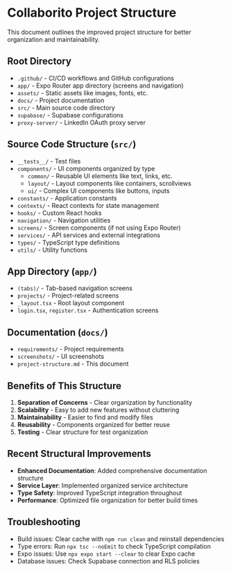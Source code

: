# Collaborito Project Structure

This document outlines the improved project structure for better organization and maintainability.

## Root Directory
- `.github/` - CI/CD workflows and GitHub configurations
- `app/` - Expo Router app directory (screens and navigation)
- `assets/` - Static assets like images, fonts, etc.
- `docs/` - Project documentation
- `src/` - Main source code directory
- `supabase/` - Supabase configurations
- `proxy-server/` - LinkedIn OAuth proxy server

## Source Code Structure (`src/`)
- `__tests__/` - Test files
- `components/` - UI components organized by type
  - `common/` - Reusable UI elements like text, links, etc.
  - `layout/` - Layout components like containers, scrollviews
  - `ui/` - Complex UI components like buttons, inputs
- `constants/` - Application constants
- `contexts/` - React contexts for state management
- `hooks/` - Custom React hooks
- `navigation/` - Navigation utilities
- `screens/` - Screen components (if not using Expo Router)
- `services/` - API services and external integrations
- `types/` - TypeScript type definitions
- `utils/` - Utility functions

## App Directory (`app/`)
- `(tabs)/` - Tab-based navigation screens
- `projects/` - Project-related screens
- `_layout.tsx` - Root layout component
- `login.tsx`, `register.tsx` - Authentication screens

## Documentation (`docs/`)
- `requirements/` - Project requirements
- `screenshots/` - UI screenshots
- `project-structure.md` - This document

## Benefits of This Structure

1. **Separation of Concerns** - Clear organization by functionality
2. **Scalability** - Easy to add new features without cluttering
3. **Maintainability** - Easier to find and modify files
4. **Reusability** - Components organized for better reuse
5. **Testing** - Clear structure for test organization 

## Recent Structural Improvements

- **Enhanced Documentation**: Added comprehensive documentation structure
- **Service Layer**: Implemented organized service architecture
- **Type Safety**: Improved TypeScript integration throughout
- **Performance**: Optimized file organization for better build times

## Troubleshooting

- Build issues: Clear cache with `npm run clean` and reinstall dependencies
- Type errors: Run `npx tsc --noEmit` to check TypeScript compilation
- Expo issues: Use `npx expo start --clear` to clear Expo cache
- Database issues: Check Supabase connection and RLS policies 